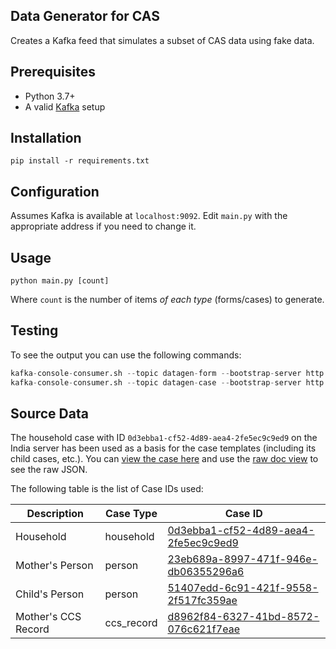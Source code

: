 Data Generator for CAS
----------------------

Creates a Kafka feed that simulates a subset of CAS data using fake data.

## Prerequisites
 
- Python 3.7+
- A valid [Kafka](https://kafka.apache.org) setup

## Installation

```
pip install -r requirements.txt
```

## Configuration

Assumes Kafka is available at `localhost:9092`. Edit `main.py` with the appropriate address if you
need to change it.

## Usage

```
python main.py [count]
```

Where `count` is the number of items *of each type* (forms/cases) to generate.

## Testing

To see the output you can use the following commands:

```python
kafka-console-consumer.sh --topic datagen-form --bootstrap-server http://localhost:9092 --from-beginning
kafka-console-consumer.sh --topic datagen-case --bootstrap-server http://localhost:9092 --from-beginning
```

## Source Data

The household case with ID `0d3ebba1-cf52-4d89-aea4-2fe5ec9c9ed9` on the India server has been used as a basis 
for the case templates (including its child cases, etc.). 
You can [view the case here](https://india.commcarehq.org/a/icds-dashboard-qa/reports/case_data/0d3ebba1-cf52-4d89-aea4-2fe5ec9c9ed9/#related)
and use the [raw doc view](https://india.commcarehq.org/hq/admin/raw_doc/?id=0d3ebba1-cf52-4d89-aea4-2fe5ec9c9ed9)
to see the raw JSON.

The following table is the list of Case IDs used:

Description         | Case Type  | Case ID
------------------- | ---------- | -------
Household           | household  | [0d3ebba1-cf52-4d89-aea4-2fe5ec9c9ed9](https://india.commcarehq.org/hq/admin/raw_doc/?id=0d3ebba1-cf52-4d89-aea4-2fe5ec9c9ed9)
Mother's Person     | person     | [23eb689a-8997-471f-946e-db06355296a6](https://india.commcarehq.org/a/icds-dashboard-qa/reports/case_data/23eb689a-8997-471f-946e-db06355296a6/)
Child's Person      | person     | [51407edd-6c91-421f-9558-2f517fc359ae](https://india.commcarehq.org/a/icds-dashboard-qa/reports/case_data/51407edd-6c91-421f-9558-2f517fc359ae/)
Mother's CCS Record | ccs_record | [d8962f84-6327-41bd-8572-076c621f7eae](https://india.commcarehq.org/a/icds-dashboard-qa/reports/case_data/d8962f84-6327-41bd-8572-076c621f7eae/)
